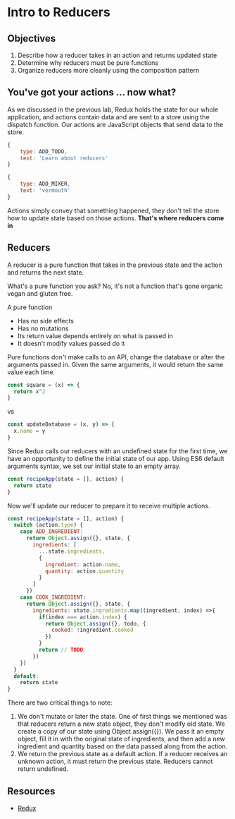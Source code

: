 # Intro to Reducers

## Objectives
1. Describe how a reducer takes in an action and returns updated state
2. Determine why reducers must be pure functions
3. Organize reducers more cleanly using the composition pattern

## You've got your actions ... now what?

As we discussed in the previous lab, Redux holds the state for our whole application, and actions contain data and are sent to a store using the dispatch function. Our actions are JavaScript objects that send data to the store.

```javascript
{
    type: ADD_TODO,
    text: 'Learn about reducers'
}

{
    type: ADD_MIXER,
    text: 'vermouth'
}
```

Actions simply convey that something happened, they don't tell the store how to update state based on those actions. **That's where reducers come in**

## Reducers

A reducer is a pure function that takes in the previous state and the action and returns the next state.

What's a pure function you ask? No, it's not a function that's gone organic vegan and gluten free.

A pure function
- Has no side effects
- Has no mutations
- Its return value depends entirely on what is passed in
- It doesn't modify values passed do it

Pure functions don't make calls to an API, change the database or alter the arguments passed in. Given the same arguments, it would return the same value each time.

```javascript
const square = (x) => {
  return x^2
}
```
vs
```javascript
const updateDatabase = (x, y) => {
  x.name = y
}
```

Since Redux calls our reducers with an undefined state for the first time, we have an opportunity to define the initial state of our app. Using ES6 default arguments syntax, we set our initial state to an empty array.

```javascript
const recipeApp(state = [], action) {
  return state
}
```

Now we'll update our reducer to prepare it to receive multiple actions.
```javascript
const recipeApp(state = [], action) {
  switch (action.type) {
    case ADD_INGREDIENT:
      return Object.assign({}, state, {
        ingredients: [
          ...state.ingredients,
          {
            ingredient: action.name,
            quantity: action.quantity
          }
        ]
      })
    case COOK_INGREDIENT:
      return Object.assign({}, state, {
        ingredients: state.ingredients.map((ingredient, index) =>{
          if(index === action.index) {
            return Object.assign({}, todo, {
              cooked: !ingredient.cooked
            })
          }
          return // TODO:
        })
    })    
  }
  default:
    return state
}
```

There are two critical things to note:
1. We don't mutate or later the state. One of first things we mentioned was that reducers return a new state object, they don't modify old state. We create a copy of our state using Object.assign({}). We pass it an empty object, fill it in with the original state of ingredients, and then add a new ingredient and quantity based on the data passed along from the action.
2. We return the previous state as a default action. If a reducer receives an unknown action, it must return the previous state. Reducers cannot return undefined.




## Resources

- [Redux](http://redux.js.org/docs/basics/Reducers.html)
